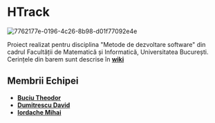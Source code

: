 # HTrack
![7762177e-0196-4c26-8b98-d01f77092e4e](https://github.com/user-attachments/assets/dff958f3-069c-46f5-bdf0-15e160fb1aae)

Proiect realizat pentru disciplina "Metode de dezvoltare software" din cadrul Facultății de Matematică și Informatică, Universitatea București.
Cerințele din barem sunt descrise în **[wiki](https://github.com/buciuMT/Htrack.wiki.git)**

## Membrii Echipei
  - **[Buciu Theodor](https://github.com/buciuMT)**
  - **[Dumitrescu David](https://github.com/Backspace44)**
  - **[Iordache Mihai](https://github.com/mihaiird14)**
